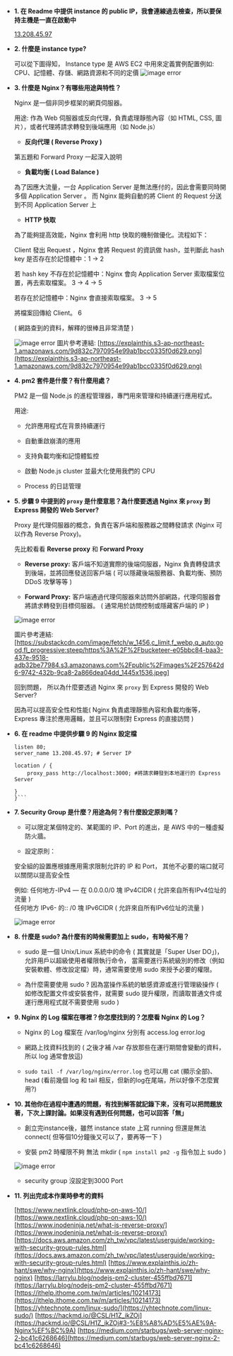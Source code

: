 * **1. 在 Readme 中提供 instance 的 public IP，我會連線過去檢查，所以要保持主機是一直在啟動中**

    [13.208.45.97](http://13.208.45.97)
        
* **2. 什麼是 instance type?**

    可以從下圖得知， Instance type 是 AWS EC2 中用來定義實例配置例如: CPU、記憶體、存儲、網路資源和不同的定價
    ![image error](https://github.com/yumyuu/git-practice/blob/main/image/hw4-ec2/1.png)

* **3. 什麼是 Nginx？有哪些用途與特性？**

    Nginx 是一個非同步框架的網頁伺服器。
        
    用途: 作為 Web 伺服器或反向代理，負責處理靜態內容（如 HTML, CSS, 圖片），或者代理將請求轉發到後端應用（如 Node.js）

    * **反向代理 ( Reverse Proxy )**

    第五題和 Forward Proxy 一起深入說明

    * **負載均衡 ( Load Balance )**

    為了因應大流量，一台 Application Server 是無法應付的，因此會需要同時開多個 Application Server 。
    而 Nginx 能夠自動的將 Client 的 Request 分送到不同 Application Server 上

    * **HTTP 快取**

    為了能夠提高效能，Nginx 會利用 http 快取的機制做優化。流程如下：

    Client 發出 Request ，Nginx 會將 Request 的資訊做 hash，並判斷此 hash key 是否存在於記憶體中：1 -> 2

    若 hash key 不存在於記憶體中：Nginx 會向 Application Server 索取檔案位置，再去索取檔案。 3 -> 4 -> 5

    若存在於記憶體中：Nginx 會直接索取檔案。 3 -> 5

    將檔案回傳給 Client。 6 
            
    ( 網路查到的資料，解釋的很棒且非常清楚 )

    ![image error](https://github.com/yumyuu/git-practice/blob/main/image/hw4-ec2/2.png)
    圖片參考連結: [https://explainthis.s3-ap-northeast-1.amazonaws.com/9d832c7970954e99ab1bcc0335f0d629.png](https://explainthis.s3-ap-northeast-1.amazonaws.com/9d832c7970954e99ab1bcc0335f0d629.png)

* **4. pm2 套件是什麼？有什麼用處？**

    PM2 是一個 Node.js 的進程管理器，專門用來管理和持續運行應用程式。

    用途:

    * 允許應用程式在背景持續運行

    * 自動重啟崩潰的應用

    * 支持負載均衡和記憶體監控

    * 啟動 Node.js cluster 並最大化使用我們的 CPU

    * Process 的日誌管理


* **5. 步驟 9 中提到的 `proxy` 是什麼意思？為什麼要透過 Nginx 來 `proxy` 到 Express 開發的 Web Server?**

    Proxy 是代理伺服器的概念，負責在客戶端和服務器之間轉發請求 (Nginx 可以作為 Reverse Proxy)。

    先比較看看 **Reverse proxy** 和 **Forward Proxy** 

    *  **Reverse proxy:** 客戶端不知道實際的後端伺服器，Nginx 負責轉發請求到後端，並將回應發送回客戶端 
    ( 可以隱藏後端服務器、負載均衡、預防 DDoS 攻擊等等 )

    * **Forward Proxy:** 客戶端通過代理伺服器來訪問外部網路，代理伺服器會將請求轉發到目標伺服器。
    ( 通常用於訪問控制或隱藏客戶端的 IP )

    ![image error](https://github.com/yumyuu/git-practice/blob/main/image/hw4-ec2/5.png)

    圖片參考連結: [https://substackcdn.com/image/fetch/w_1456,c_limit,f_webp,q_auto:good,fl_progressive:steep/https%3A%2F%2Fbucketeer-e05bbc84-baa3-437e-9518-adb32be77984.s3.amazonaws.com%2Fpublic%2Fimages%2F257642d6-9742-432b-9ca8-2a866dea04dd_1445x1536.jpeg]

    回到問題， 所以為什麼要透過 Nginx 來 `proxy` 到 Express 開發的 Web Server?

    因為可以提高安全性和性能( Nginx 負責處理靜態內容和負載均衡等，Express 專注於應用邏輯，並且可以限制對 Express 的直接訪問 )

* **6. 在 readme 中提供步驟 9 的 Nginx 設定檔**

    ```server {
    listen 80;
    server_name 13.208.45.97; # Server IP

    location / {
        proxy_pass http://localhost:3000; #將請求轉發到本地運行的 Express Server

    }
    }```

* **7. Security Group 是什麼？用途為何？有什麼設定原則嗎？**

    * 可以限定某個特定的、某範圍的 IP、Port 的進出，是 AWS 中的一種虛擬防火牆。

    * 設定原則：
    
    安全組的設置應根據應用需求限制允許的 IP 和 Port， 其他不必要的端口就可以關閉以提高安全性

    例如: 任何地方-IPv4 — 在 0.0.0.0/0 塊 IPv4CIDR ( 允許來自所有IPv4位址的流量 )<br>
    任何地方 IPv6- 的:: /0 塊 IPv6CIDR ( 允許來自所有IPv6位址的流量 )

    ![image error](https://github.com/yumyuu/git-practice/blob/main/image/hw4-ec2/4.png)

    
* **8. 什麼是 sudo? 為什麼有的時候需要加上 sudo，有時候不用？**

    * sudo 是一個 Unix/Linux 系統中的命令 ( 其實就是「Super User DO」)，允許用戶以超級使用者權限執行命令，
      當需要進行系統級別的修改（例如安裝軟體、修改設定檔）時，通常需要使用 sudo 來授予必要的權限。

    * 為什麼需要使用 sudo ? 因為當操作系統的敏感資源或進行管理級操作 ( 如修改配置文件或安裝套件，就需要 sudo 提升權限，而讀取普通文件或運行應用程式就不需要使用 sudo )

* **9. Nginx 的 Log 檔案在哪裡？你怎麼找到的？怎麼看 Nginx 的 Log？**

    * Nginx 的 Log 檔案在 /var/log/nginx 分別有 access.log  error.log

    * 網路上找資料找到的 ( 之後才補 /var 存放那些在運行期間會變動的資料，所以 log 通常會放這)

    * ``` sudo tail -f /var/log/nginx/error.log ``` 也可以用 cat (顯示全部)、 head (看前幾個 log 和 tail 相反，但新的log在尾端，所以好像不怎麼實用?)

* **10. 其他你在過程中遭遇的問題，有找到解答就記錄下來，沒有可以把問題放著，下次上課討論。如果沒有遇到任何問題，也可以回答「無」**
        
    * 創立完instance後，雖然 instance state 上寫 running 但還是無法 connect( 但等個10分鐘後又可以了，要再等一下 )

    * 安裝 pm2 時權限不夠 無法 mkdir ( ```npm install pm2 -g``` 指令加上 sudo )

    ![image error](https://github.com/yumyuu/git-practice/blob/main/image/hw4-ec2/6.png)

    * security group 沒設定到3000 Port


* **11. 列出完成本作業時參考的資料**

    [https://www.nextlink.cloud/php-on-aws-10/](https://www.nextlink.cloud/php-on-aws-10/)
    [https://www.inodeninja.net/what-is-reverse-proxy/](https://www.inodeninja.net/what-is-reverse-proxy/)
    [https://docs.aws.amazon.com/zh_tw/vpc/latest/userguide/working-with-security-group-rules.html](https://docs.aws.amazon.com/zh_tw/vpc/latest/userguide/working-with-security-group-rules.html)
    [https://www.explainthis.io/zh-hant/swe/why-nginx](https://www.explainthis.io/zh-hant/swe/why-nginx)
    [https://larrylu.blog/nodejs-pm2-cluster-455ffbd7671](https://larrylu.blog/nodejs-pm2-cluster-455ffbd7671)
    [https://ithelp.ithome.com.tw/m/articles/10214173](https://ithelp.ithome.com.tw/m/articles/10214173)
    [https://yhtechnote.com/linux-sudo/](https://yhtechnote.com/linux-sudo/)
    [https://hackmd.io/@CSL/H1Z_ikZOj](https://hackmd.io/@CSL/H1Z_ikZOj#3-%E8%A8%AD%E5%AE%9A-Nginx%EF%BC%9A)
    [https://medium.com/starbugs/web-server-nginx-2-bc41c6268646](https://medium.com/starbugs/web-server-nginx-2-bc41c6268646)
